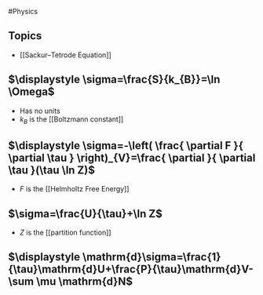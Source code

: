 #Physics 
## Topics
* [[Sackur–Tetrode Equation]]
## $\displaystyle \sigma=\frac{S}{k_{B}}=\ln \Omega$
* Has no units
* $\displaystyle k_{B}$ is the [[Boltzmann constant]]
## $\displaystyle \sigma=-\left( \frac{ \partial F }{ \partial \tau } \right)_{V}=\frac{ \partial  }{ \partial \tau }(\tau \ln Z)$
* $\displaystyle F$ is the [[Helmholtz Free Energy]]
## $\sigma=\frac{U}{\tau}+\ln Z$
* $\displaystyle Z$ is the [[partition function]]
## $\displaystyle \mathrm{d}\sigma=\frac{1}{\tau}\mathrm{d}U+\frac{P}{\tau}\mathrm{d}V-\sum \mu \mathrm{d}N$